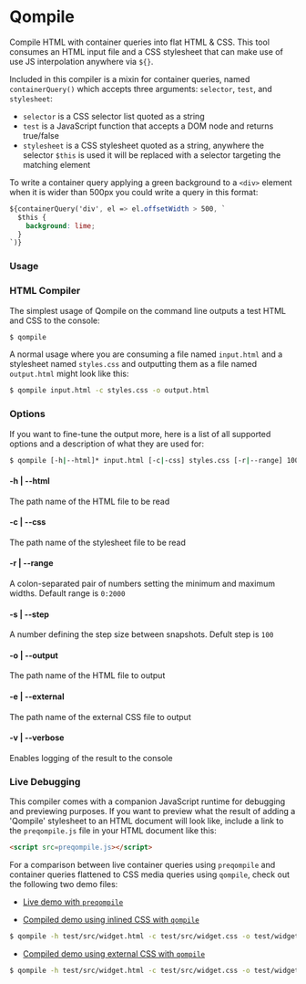 # Qompile

Compile HTML with container queries into flat HTML & CSS. This tool consumes an HTML input file and a CSS stylesheet that can make use of use JS interpolation anywhere via `${}`.

Included in this compiler is a mixin for container queries, named `containerQuery()` which accepts three arguments: `selector`, `test`, and `stylesheet`:

- `selector` is a CSS selector list quoted as a string
- `test` is a JavaScript function that accepts a DOM node and returns true/false
- `stylesheet` is a CSS stylesheet quoted as a string, anywhere the selector `$this` is used it will be replaced with a selector targeting the matching element

To write a container query applying a green background to a `<div>` element when it is wider than 500px you could write a query in this format:

```css
${containerQuery('div', el => el.offsetWidth > 500, `
  $this {
    background: lime;
  }
`)}
```

### Usage

### HTML Compiler

The simplest usage of Qompile on the command line outputs a test HTML and CSS to the console:

```bash
$ qompile
```

A normal usage where you are consuming a file named `input.html` and a stylesheet named `styles.css` and outputting them as a file named `output.html` might look like this:

```bash
$ qompile input.html -c styles.css -o output.html
```

### Options

If you want to fine-tune the output more, here is a list of all supported options and a description of what they are used for:

```bash
$ qompile [-h|--html]* input.html [-c|-css] styles.css [-r|--range] 100:2000 [-s|--step] 100 [-o|--output] output.html [-e|--external] external.css [-v|--verbose]
```

#### -h | --html

The path name of the HTML file to be read

#### -c | --css

The path name of the stylesheet file to be read

#### -r | --range

A colon-separated pair of numbers setting the minimum and maximum widths. Default range is `0:2000`

#### -s | --step

A number defining the step size between snapshots. Defult step is `100`

#### -o | --output

The path name of the HTML file to output

#### -e | --external

The path name of the external CSS file to output

#### -v | --verbose

Enables logging of the result to the console

### Live Debugging

This compiler comes with a companion JavaScript runtime for debugging and previewing purposes. If you want to preview what the result of adding a 'Qompile' stylesheet to an HTML document will look like, include a link to the `preqompile.js` file in your HTML document like this:

```html
<script src=preqompile.js></script>
```

For a comparison between live container queries using `preqompile` and container queries flattened to CSS media queries using `qompile`, check out the following two demo files:

- [Live demo with `preqompile`](https://tomhodgins.github.io/qompile/test/widget-live.html)

- [Compiled demo using inlined CSS with `qompile`](https://tomhodgins.github.io/qompile/test/widget-flattened.html)

```bash
$ qompile -h test/src/widget.html -c test/src/widget.css -o test/widget-flattened.html
```

- [Compiled demo using external CSS with `qompile`](https://tomhodgins.github.io/qompile/test/widget-external.html)

```bash
$ qompile -h test/src/widget.html -c test/src/widget.css -o test/widget-external.html -e test/external.css
```